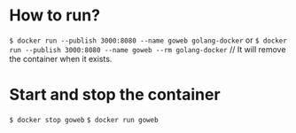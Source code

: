# How to run?

`$ docker run --publish 3000:8080 --name goweb golang-docker` or
`$ docker run --publish 3000:8080 --name goweb --rm golang-docker` // It will remove the container when it exists.

# Start and stop the container
`$ docker stop goweb`
`$ docker run goweb`